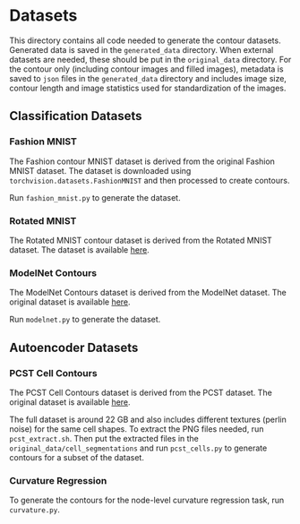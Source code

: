 # Datasets

This directory contains all code needed to generate the contour datasets. Generated data is saved in the `generated_data` directory. When external datasets are needed, these should be put in the `original_data` directory. For the contour only (including contour images and filled images), metadata is saved to `json` files in the `generated_data` directory and includes image size, contour length and image statistics used for standardization of the images.

## Classification Datasets

### Fashion MNIST

The Fashion contour MNIST dataset is derived from the original Fashion MNIST dataset. The dataset is downloaded using `torchvision.datasets.FashionMNIST` and then processed to create contours. 

Run `fashion_mnist.py` to generate the dataset. 

### Rotated MNIST

The Rotated MNIST contour dataset is derived from the Rotated MNIST dataset. The dataset is available [here](https://www.kaggle.com/datasets/saiteja0101/rotated-mnist).

### ModelNet Contours

The ModelNet Contours dataset is derived from the ModelNet dataset. The original dataset is available [here](https://modelnet.cs.princeton.edu/).

Run `modelnet.py` to generate the dataset.

## Autoencoder Datasets

### PCST Cell Contours

The PCST Cell Contours dataset is derived from the PCST dataset. The original dataset is available [here](https://zenodo.org/records/7388245).

The full dataset is around 22 GB and also includes different textures (perlin noise) for the same cell shapes. To extract the PNG files needed, run `pcst_extract.sh`. Then put the extracted files in the `original_data/cell_segmentations` and run `pcst_cells.py` to generate contours for a subset of the dataset.

### Curvature Regression

To generate the contours for the node-level curvature regression task, run `curvature.py`.

